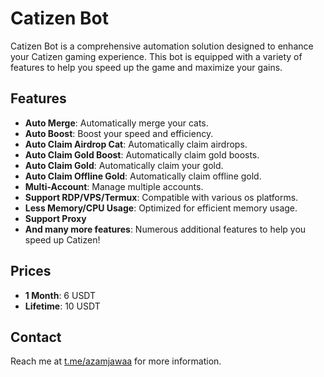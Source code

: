 # Catizen Bot

Catizen Bot is a comprehensive automation solution designed to enhance your Catizen gaming experience. This bot is equipped with a variety of features to help you speed up the game and maximize your gains.

## Features
- **Auto Merge**: Automatically merge your cats.
- **Auto Boost**: Boost your speed and efficiency.
- **Auto Claim Airdrop Cat**: Automatically claim airdrops.
- **Auto Claim Gold Boost**: Automatically claim gold boosts.
- **Auto Claim Gold**: Automatically claim your gold.
- **Auto Claim Offline Gold**: Automatically claim offline gold.
- **Multi-Account**: Manage multiple accounts.
- **Support RDP/VPS/Termux**: Compatible with various os platforms.
- **Less Memory/CPU Usage**: Optimized for efficient memory usage.
- **Support Proxy**
- **And many more features**: Numerous additional features to help you speed up Catizen!

## Prices
- **1 Month**: 6 USDT
- **Lifetime**: 10 USDT

## Contact
Reach me at [t.me/azamjawaa](https://t.me/azamjawaa) for more information.
